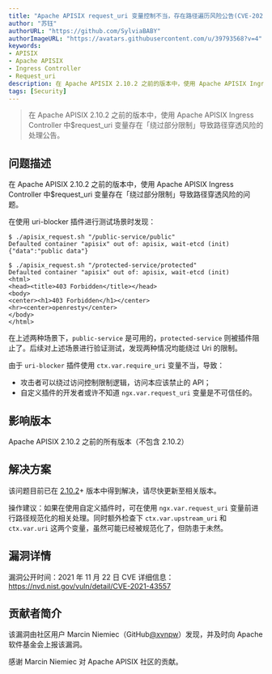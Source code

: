 ```yaml
---
title: "Apache APISIX request_uri 变量控制不当，存在路径遍历风险公告(CVE-2021-43557)"
author: "苏钰"
authorURL: "https://github.com/SylviaBABY"
authorImageURL: "https://avatars.githubusercontent.com/u/39793568?v=4"
keywords:
- APISIX
- Apache APISIX
- Ingress Controller
- Request_uri
description: 在 Apache APISIX 2.10.2 之前的版本中，使用 Apache APISIX Ingress Controller 中$request_uri 变量存在「绕过部分限制」导致路径穿透风险的处理公告。
tags: [Security]
---
```


> 在 Apache APISIX 2.10.2 之前的版本中，使用 Apache APISIX Ingress Controller 中$request_uri 变量存在「绕过部分限制」导致路径穿透风险的处理公告。

<!--truncate-->

## 问题描述

在 Apache APISIX 2.10.2 之前的版本中，使用 Apache APISIX Ingress Controller 中$request_uri 变量存在「绕过部分限制」导致路径穿透风险的问题。

在使用 uri-blocker 插件进行测试场景时发现：

```shell
$ ./apisix_request.sh "/public-service/public"
Defaulted container "apisix" out of: apisix, wait-etcd (init)
{"data":"public data"}
```

```shell
$ ./apisix_request.sh "/protected-service/protected"
Defaulted container "apisix" out of: apisix, wait-etcd (init)
<html>
<head><title>403 Forbidden</title></head>
<body>
<center><h1>403 Forbidden</h1></center>
<hr><center>openresty</center>
</body>
</html>
```

在上述两种场景下，`public-service` 是可用的，`protected-service` 则被插件阻止了。后续对上述场景进行验证测试，发现两种情况均能绕过 Uri 的限制。

由于 `uri-blocker` 插件使用 `ctx.var.require_uri` 变量不当，导致：

- 攻击者可以绕过访问控制限制逻辑，访问本应该禁止的 API；
- 自定义插件的开发者或许不知道 `ngx.var.request_uri` 变量是不可信任的。

## 影响版本

Apache APISIX 2.10.2 之前的所有版本（不包含 2.10.2）

## 解决方案

该问题目前已在 [2.10.2](http://apisix.apache.org/downloads/)+ 版本中得到解决，请尽快更新至相关版本。

操作建议：如果在使用自定义插件时，可在使用 `ngx.var.request_uri` 变量前进行路径规范化的相关处理。同时额外检查下 `ctx.var.upstream_uri` 和 `ctx.var.uri` 这两个变量，虽然可能已经被规范化了，但防患于未然。

## 漏洞详情

漏洞公开时间：2021 年 11 月 22 日
CVE 详细信息：https://nvd.nist.gov/vuln/detail/CVE-2021-43557

## 贡献者简介

该漏洞由社区用户 Marcin Niemiec（GitHub[@xvnpw](https://github.com/xvnpw)）发现，并及时向 Apache 软件基金会上报该漏洞。

感谢 Marcin Niemiec 对 Apache APISIX 社区的贡献。
